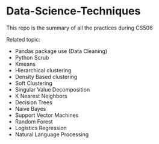 # Data-Science-Techniques

This repo is the summary of all the practices during CS506

Related topic:
- Pandas package use (Data Cleaning)
- Python Scrub
- Kmeans
- Hierarchical clustering
- Density Based clustering
- Soft Clustering
- Singular Value Decomposition
- K Nearest Neighbors
- Decision Trees
- Naive Bayes
- Support Vector Machines
- Random Forest
- Logistics Regression
- Natural Language Processing
